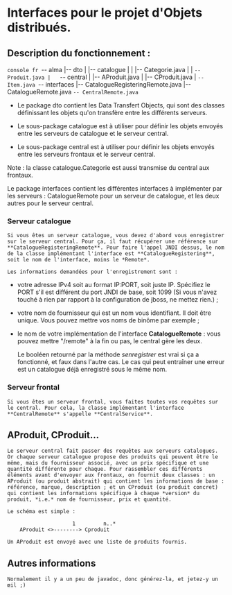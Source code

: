 # Interfaces pour le projet d'Objets distribués.


## Description du fonctionnement :

`console
 fr
 `-- alma
     |-- dto
     |   |-- catalogue
     |   |   |-- Categorie.java
     |   |   `-- Produit.java
     |   `-- central
     |       |-- AProduit.java
     |       |-- CProduit.java
     |       `-- Item.java
     `-- interfaces
         |-- CatalogueRegisteringRemote.java
         |-- CatalogueRemote.java
         `-- CentralRemote.java
`


* Le package dto contient les Data Transfert Objects, qui sont des classes définissant les objets qu'on transfère entre les différents serveurs.

*	Le sous-package catalogue est à utiliser pour définir les objets envoyés entre les serveurs de catalogue et le serveur central.

*	Le sous-package central est à utiliser pour définir les objets envoyés entre les serveurs frontaux et le serveur central.

Note : la classe catalogue.Categorie est aussi transmise du central aux frontaux.

Le package interfaces contient les différentes interfaces à implémenter par les serveurs : CatalogueRemote pour un serveur de catalogue, et les deux autres pour le serveur central.

### Serveur catalogue
	
	Si vous êtes un serveur catalogue, vous devez d'abord vous enregistrer sur le serveur central. Pour ça, il faut récupérer une référence sur **CatalogueRegisteringRemote**. Pour faire l'appel JNDI dessus, le nom de la classe implémentant l'interface est **CatalogueRegistering**, soit le nom de l'interface, moins le *Remote*.

	Les informations demandées pour l'enregistrement sont :
* votre adresse IPv4 soit au format IP:PORT, soit juste IP. Spécifiez le PORT s'il est différent du port JNDI de base, soit 1099 (Si vous n'avez touché à rien par rapport à la configuration de jboss, ne mettez rien.) ; 
* votre nom de fournisseur qui est un nom vous identifiant. Il doit être unique. Vous pouvez mettre vos noms de binôme par exemple ;
* le nom de votre implémentation de l'interface **CatalogueRemote** : vous pouvez mettre "/remote" à la fin ou pas, le central gère les deux.

	Le booléen retourné par la méthode *senregistrer* est vrai si ça a fonctionné, et faux dans l'autre cas. Le cas qui peut entraîner une erreur est un catalogue déjà enregistré sous le même nom.


### Serveur frontal

	Si vous êtes un serveur frontal, vous faites toutes vos requêtes sur le central. Pour cela, la classe implémentant l'interface **CentralRemote** s'appelle **CentralService**.


## AProduit, CProduit…

	Le serveur central fait passer des requêtes aux serveurs catalogues. Or chaque serveur catalogue propose des produits qui peuvent être le même, mais du fournisseur associé, avec un prix spécifique et une quantité différente pour chaque. Pour rassembler ces différents éléments avant d'envoyer aux frontaux, on fournit deux classes : un AProduit (ou produit abstrait) qui contient les informations de base : référence, marque, description ; et un CProduit (ou produit concret) qui contient les informations spécifique à chaque *version* du produit, *i.e.* nom de fournisseur, prix et quantité.

	Le schéma est simple :

```text
					 1         n..*
	AProduit <>--------> Cproduit
```


	Un AProduit est envoyé avec une liste de produits fournis.


## Autres informations

	Normalement il y a un peu de javadoc, donc générez-la, et jetez-y un œil ;)
